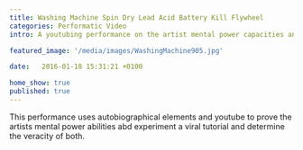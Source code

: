 ```yaml
---
title: Washing Machine Spin Dry Lead Acid Battery Kill Flywheel
categories: Performatic Video
intro: A youtubing performance on the artist mental power capacities and the veracity of the internet for Liminal GR curated by Pilar Cruz and Marc Roig.

featured_image: '/media/images/WashingMachine905.jpg'

date:   2016-01-18 15:31:21 +0100

home_show: true
published: true
---
```


This performance uses autobiographical elements and youtube to prove the artists mental power abilities abd experiment a viral tutorial and determine the veracity of both.

